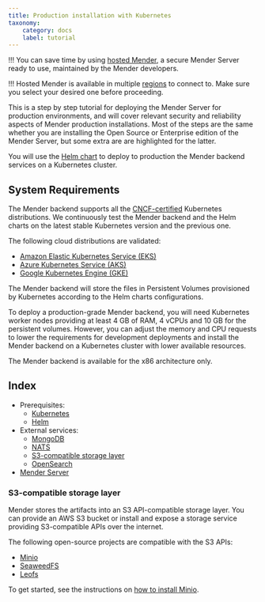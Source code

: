 ```yaml
---
title: Production installation with Kubernetes
taxonomy:
    category: docs
    label: tutorial
---
```


!!! You can save time by using [hosted Mender](https://hosted.mender.io?target=_blank), a secure Mender Server ready to use, maintained by the Mender developers.

!!! Hosted Mender is available in multiple [regions](/11.General/00.Hosted-Mender-regions/docs.md) to connect to. Make sure you select your desired one before proceeding.

This is a step by step tutorial for deploying the Mender Server for production
environments, and will cover relevant security and reliability aspects of Mender
production installations.  Most of the steps are the same whether you are installing
the Open Source or Enterprise edition of the Mender Server, but some extra are
are highlighted for the latter.

You will use the [Helm chart](https://github.com/mendersoftware/mender-helm) to 
deploy to production the Mender backend services on a Kubernetes cluster.

## System Requirements

The Mender backend supports all the
[CNCF-certified](https://landscape.cncf.io/card-mode?category=certified-kubernetes-distribution,certified-kubernetes-hosted&grouping=category)
Kubernetes distributions. We continuously test the Mender backend and the Helm
charts on the latest stable Kubernetes version and the previous one.

The following cloud distributions are validated:

- [Amazon Elastic Kubernetes Service (EKS)](https://aws.amazon.com/eks/)
- [Azure Kubernetes Service (AKS)](https://azure.microsoft.com/en-au/services/kubernetes-service/)
- [Google Kubernetes Engine (GKE)](https://cloud.google.com/kubernetes-engine/)

The Mender backend will store the files in Persistent Volumes provisioned by Kubernetes
according to the Helm charts configurations.

To deploy a production-grade Mender backend, you will need Kubernetes worker nodes providing
at least 4 GB of RAM, 4 vCPUs and 10 GB for the persistent volumes. However, you can adjust
the memory and CPU requests to lower the requirements for development deployments and install
the Mender backend on a Kubernetes cluster with lower available resources.

The Mender backend is available for the x86 architecture only.

## Index

* Prerequisites:
  * [Kubernetes](../04.Production-installation-with-kubernetes/01.Kubernetes/docs.md)
  * [Helm](../04.Production-installation-with-kubernetes/01.Kubernetes/docs.md#installation-of-helm)
* External services:
  * [MongoDB](../04.Production-installation-with-kubernetes/02.MongoDB/docs.md)
  * [NATS](../04.Production-installation-with-kubernetes/03.NATS/docs.md)
  * [S3-compatible storage layer](#s3-compatible-storage-layer)
  * [OpenSearch](../04.Production-installation-with-kubernetes/07.OpenSearch/docs.md)
* [Mender Server](../04.Production-installation-with-kubernetes/05.Mender-server/docs.md)

### S3-compatible storage layer

Mender stores the artifacts into an S3 API-compatible storage layer. You can provide an AWS S3
bucket or install and expose a storage service providing S3-compatible APIs over the internet.

The following open-source projects are compatible with the S3 APIs:

* [Minio](https://github.com/minio/minio)
* [SeaweedFS](https://github.com/chrislusf/seaweedfs)
* [Leofs](https://github.com/leo-project/leofs)

To get started, see the instructions on [how to install Minio](../04.Production-installation-with-kubernetes/04.Minio/docs.md).
